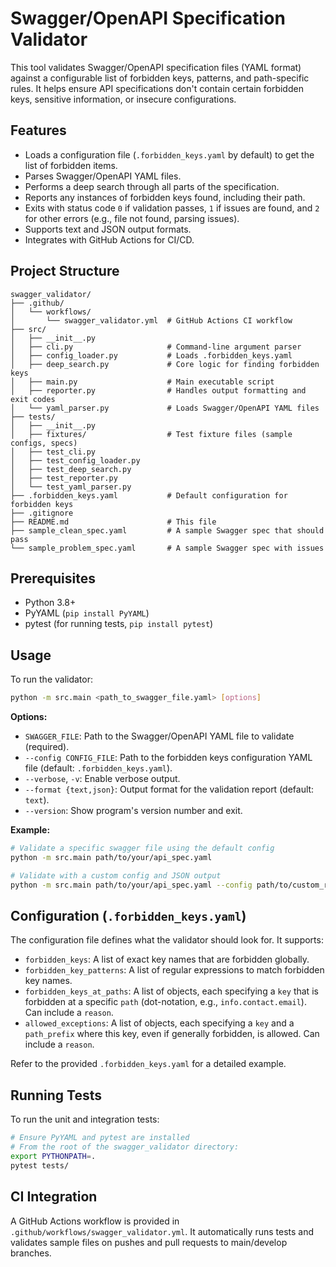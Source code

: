 # Swagger/OpenAPI Specification Validator

This tool validates Swagger/OpenAPI specification files (YAML format) against a configurable list of forbidden keys, patterns, and path-specific rules. It helps ensure API specifications don't contain certain forbidden keys, sensitive information, or insecure configurations.

## Features

-   Loads a configuration file (`.forbidden_keys.yaml` by default) to get the list of forbidden items.
-   Parses Swagger/OpenAPI YAML files.
-   Performs a deep search through all parts of the specification.
-   Reports any instances of forbidden keys found, including their path.
-   Exits with status code `0` if validation passes, `1` if issues are found, and `2` for other errors (e.g., file not found, parsing issues).
-   Supports text and JSON output formats.
-   Integrates with GitHub Actions for CI/CD.

## Project Structure

```
swagger_validator/
├── .github/
│   └── workflows/
│       └── swagger_validator.yml  # GitHub Actions CI workflow
├── src/
│   ├── __init__.py
│   ├── cli.py                     # Command-line argument parser
│   ├── config_loader.py           # Loads .forbidden_keys.yaml
│   ├── deep_search.py             # Core logic for finding forbidden keys
│   ├── main.py                    # Main executable script
│   ├── reporter.py                # Handles output formatting and exit codes
│   └── yaml_parser.py             # Loads Swagger/OpenAPI YAML files
├── tests/
│   ├── __init__.py
│   ├── fixtures/                  # Test fixture files (sample configs, specs)
│   ├── test_cli.py
│   ├── test_config_loader.py
│   ├── test_deep_search.py
│   ├── test_reporter.py
│   └── test_yaml_parser.py
├── .forbidden_keys.yaml           # Default configuration for forbidden keys
├── .gitignore
├── README.md                      # This file
├── sample_clean_spec.yaml         # A sample Swagger spec that should pass
└── sample_problem_spec.yaml       # A sample Swagger spec with issues
```

## Prerequisites

-   Python 3.8+
-   PyYAML (`pip install PyYAML`)
-   pytest (for running tests, `pip install pytest`)

## Usage

To run the validator:

```bash
python -m src.main <path_to_swagger_file.yaml> [options]
```

**Options:**

-   `SWAGGER_FILE`: Path to the Swagger/OpenAPI YAML file to validate (required).
-   `--config CONFIG_FILE`: Path to the forbidden keys configuration YAML file (default: `.forbidden_keys.yaml`).
-   `--verbose`, `-v`: Enable verbose output.
-   `--format {text,json}`: Output format for the validation report (default: `text`).
-   `--version`: Show program's version number and exit.

**Example:**

```bash
# Validate a specific swagger file using the default config
python -m src.main path/to/your/api_spec.yaml

# Validate with a custom config and JSON output
python -m src.main path/to/your/api_spec.yaml --config path/to/custom_rules.yaml --format json
```

## Configuration (`.forbidden_keys.yaml`)

The configuration file defines what the validator should look for. It supports:

-   `forbidden_keys`: A list of exact key names that are forbidden globally.
-   `forbidden_key_patterns`: A list of regular expressions to match forbidden key names.
-   `forbidden_keys_at_paths`: A list of objects, each specifying a `key` that is forbidden at a specific `path` (dot-notation, e.g., `info.contact.email`). Can include a `reason`.
-   `allowed_exceptions`: A list of objects, each specifying a `key` and a `path_prefix` where this key, even if generally forbidden, is allowed. Can include a `reason`.

Refer to the provided `.forbidden_keys.yaml` for a detailed example.

## Running Tests

To run the unit and integration tests:

```bash
# Ensure PyYAML and pytest are installed
# From the root of the swagger_validator directory:
export PYTHONPATH=.
pytest tests/
```

## CI Integration

A GitHub Actions workflow is provided in `.github/workflows/swagger_validator.yml`. It automatically runs tests and validates sample files on pushes and pull requests to main/develop branches.

